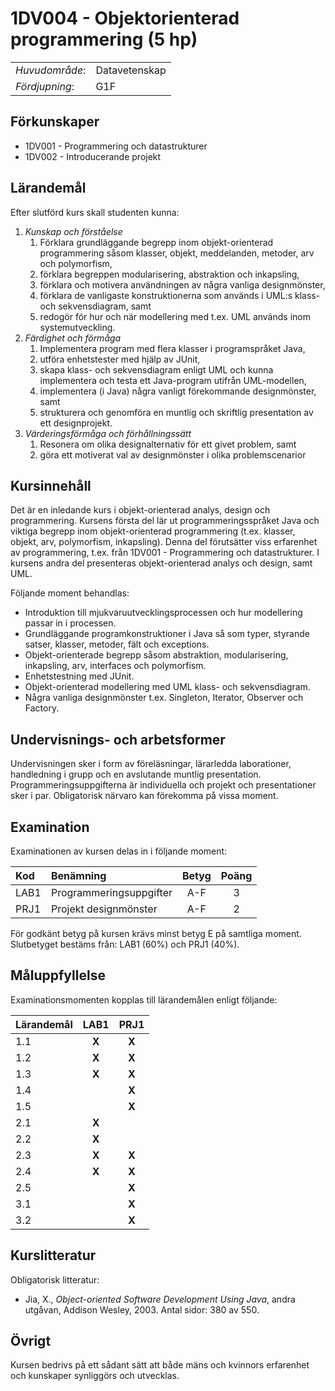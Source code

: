 # 1DV004 - Objektorienterad programmering (5 hp)

|     |     |
| --- | --- | 
| *Huvudområde*: | Datavetenskap | 
| *Fördjupning*: | G1F | 

## Förkunskaper

- 1DV001 - Programmering och datastrukturer
- 1DV002 - Introducerande projekt

## Lärandemål

Efter slutförd kurs skall studenten kunna:

1. *Kunskap och förståelse*
    1. Förklara grundläggande begrepp inom objekt-orienterad programmering såsom klasser, objekt, meddelanden, metoder, arv  och polymorfism, 
    2. förklara begreppen modularisering, abstraktion och inkapsling, 
    3. förklara och motivera användningen av några vanliga designmönster, 
    4. förklara de vanligaste konstruktionerna som används i UML:s klass- och sekvensdiagram, samt
    5. redogör för hur och när modellering med t.ex. UML används inom systemutveckling. 
2. *Färdighet och förmåga*
    1. Implementera program med flera klasser i programspråket Java,
    2. utföra enhetstester med hjälp av JUnit,
    3. skapa klass- och sekvensdiagram enligt UML och kunna implementera och testa ett Java-program utifrån UML-modellen,
    4. implementera (i Java) några vanligt förekommande designmönster, samt
    5. strukturera och genomföra en muntlig och skriftlig presentation av ett designprojekt. 
3. *Värderingsförmåga och förhållningssätt*
    1. Resonera om olika designalternativ för ett givet problem, samt
    2. göra ett motiverat val av designmönster i olika problemscenarior

## Kursinnehåll

Det är en inledande kurs i objekt-orienterad analys, design och programmering. Kursens första del lär ut programmeringsspråket Java och viktiga begrepp inom objekt-orienterad programmering (t.ex. klasser, objekt, arv, polymorfism, inkapsling). Denna del förutsätter viss erfarenhet av programmering, t.ex. från 1DV001 - Programmering och datastrukturer. I kursens andra del presenteras objekt-orienterad analys och design, samt UML. 

Följande moment behandlas:

- Introduktion till mjukvaruutvecklingsprocessen och hur modellering passar in i processen.
- Grundläggande programkonstruktioner i Java så som typer, styrande satser, klasser, metoder, fält och exceptions.
- Objekt-orienterade begrepp såsom abstraktion, modularisering, inkapsling, arv, interfaces och polymorfism.
- Enhetstestning med JUnit.
- Objekt-orienterad modellering med UML klass- och sekvensdiagram.
- Några vanliga designmönster t.ex. Singleton, Iterator, Observer och Factory.

## Undervisnings- och arbetsformer

Undervisningen sker i form av föreläsningar, lärarledda laborationer, handledning i grupp och en avslutande muntlig presentation. Programmeringsuppgifterna är individuella och projekt och presentationer sker i par. Obligatorisk närvaro kan förekomma på vissa moment.

## Examination

Examinationen av kursen delas in i följande moment:

| Kod  | Benämning               | Betyg | Poäng | 
| :--- | :---------------------- | :---: | :---: |
| LAB1 | Programmeringsuppgifter | A-F   | 3     |
| PRJ1 | Projekt designmönster   | A-F   | 2     |

För godkänt betyg på kursen krävs minst betyg E på samtliga moment. Slutbetyget bestäms från: LAB1 (60%) och PRJ1 (40%).

## Måluppfyllelse

Examinationsmomenten kopplas till lärandemålen enligt följande:

| Lärandemål | LAB1  | PRJ1  | 
| :--------- | :---: | :---: |
| 1.1        | **X** | **X** |
| 1.2        | **X** | **X** |
| 1.3        | **X** | **X** |
| 1.4        |       | **X** |
| 1.5        |       | **X** |
| 2.1        | **X** |       |
| 2.2        | **X** |       |
| 2.3        | **X** | **X** |
| 2.4        | **X** | **X** |
| 2.5        |       | **X** |
| 3.1        |       | **X** |
| 3.2        |       | **X** |

## Kurslitteratur

Obligatorisk litteratur:

- Jia, X., *Object-oriented Software Development Using Java*, andra utgåvan, Addison Wesley, 2003. Antal sidor: 380 av 550.

## Övrigt

Kursen bedrivs på ett sådant sätt att både mäns och kvinnors erfarenhet och kunskaper synliggörs och utvecklas.
